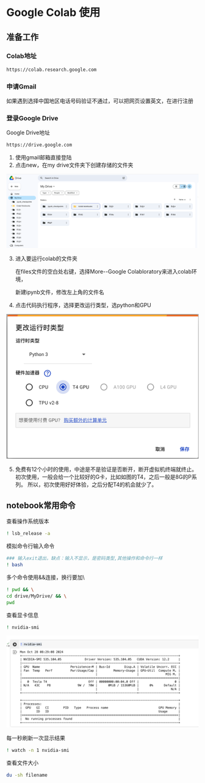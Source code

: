 # Google Colab 使用

## 准备工作

### Colab地址

```bash
https://colab.research.google.com
```

### 申请Gmail

如果遇到选择中国地区电话号码验证不通过，可以把网页设置英文，在进行注册

### 登录Google Drive

Google Drive地址

```bash
https://drive.google.com
```

1. 使用gmail邮箱直接登陆
2. 点击new，在my drive文件夹下创建存储的文件夹

![image-20241029101125510](../assets/image-20241029101125510.png)

3. 进入要运行colab的文件夹

   在files文件的空白处右键，选择More--Google Colabloratory来进入colab环境，

   新建ipynb文件，修改左上角的文件名
   
4. 点击代码执行程序，选择更改运行类型，选python和GPU

![image-20241029102517788](../assets/image-20241029102517788.png)

5. 免费有12个小时的使用，中途是不是验证是否断开，断开虚拟机终端就终止。初次使用，一般会给一个比较好的G卡，比如如图的T4，之后一般是8G的P系列。 所以，初次使用好好体验，之后分配T4的机会就少了。





## notebook常用命令

查看操作系统版本

```bash
! lsb_release -a
```

模拟命令行输入命令

```bash
### 输入exit退出，缺点：输入不显示，是密码类型,其他操作和命令行一样
! bash
```

多个命令使用&&连接，换行要加\

```bash
! pwd && \
cd drive/MyDrive/ && \
pwd
```

查看显卡信息

```bash
! nvidia-smi
```

![image-20241028164634469](../assets/image-20241028164634469.png)

每一秒刷新一次显示结果

```bash
! watch -n 1 nvidia-smi
```



查看文件大小

```bash
du -sh filename
```

